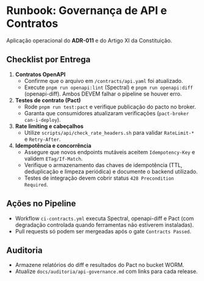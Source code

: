 # Runbook: Governança de API e Contratos

Aplicação operacional do **ADR-011** e do Artigo XI da Constituição.

## Checklist por Entrega
1. **Contratos OpenAPI**
   - Confirme que o arquivo em `/contracts/api.yaml` foi atualizado.
   - Execute `pnpm run openapi:lint` (Spectral) e `pnpm run openapi:diff` (openapi-diff). Ambos DEVEM falhar o pipeline se houver erro.
2. **Testes de contrato (Pact)**
   - Rode `pnpm run test:pact` e verifique publicação do pacto no broker.
   - Garanta que consumidores atualizaram verificações (`pact-broker can-i-deploy`).
3. **Rate limiting e cabeçalhos**
   - Utilize `scripts/api/check_rate_headers.sh` para validar `RateLimit-*` e `Retry-After`.
4. **Idempotência e concorrência**
   - Assegure que novos endpoints mutáveis aceitem `Idempotency-Key` e validem `ETag/If-Match`.
   - Verifique o armazenamento das chaves de idempotência (TTL, deduplicação e limpeza periódica) e documente o backend utilizado.
   - Testes de integração devem cobrir status `428 Precondition Required`.

## Ações no Pipeline
- Workflow `ci-contracts.yml` executa Spectral, openapi-diff e Pact (com degradação controlada quando ferramentas não estiverem instaladas).
- Pull requests só podem ser mergeadas após o gate `Contracts Passed`.

## Auditoria
- Armazene relatórios do diff e resultados do Pact no bucket WORM.
- Atualize `docs/auditoria/api-governance.md` com links para cada release.
